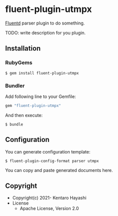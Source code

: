 # fluent-plugin-utmpx

[Fluentd](https://fluentd.org/) parser plugin to do something.

TODO: write description for you plugin.

## Installation

### RubyGems

```
$ gem install fluent-plugin-utmpx
```

### Bundler

Add following line to your Gemfile:

```ruby
gem "fluent-plugin-utmpx"
```

And then execute:

```
$ bundle
```

## Configuration

You can generate configuration template:

```
$ fluent-plugin-config-format parser utmpx
```

You can copy and paste generated documents here.

## Copyright

* Copyright(c) 2021- Kentaro Hayashi
* License
  * Apache License, Version 2.0

